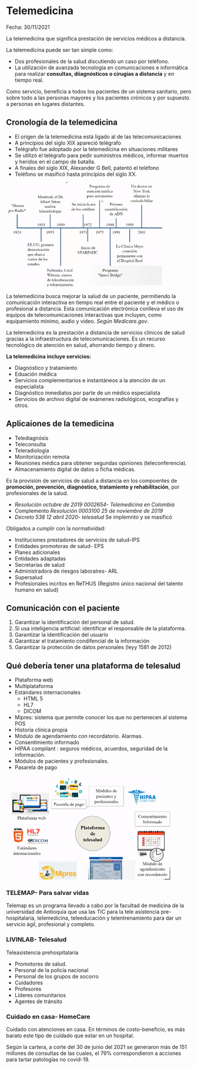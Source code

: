 # Telemedicina

Fecha: 30/11/2021

La telemedicina que significa prestación de servicios médicos a distancia. 

La telemedicina puede ser tan simple como:
* Dos profesionales de la salud discutiendo un caso por teléfono.
* La utilización de avanzada tecnología en comunicaciones e informática para realizar **consultas, diiagnósticos o cirugías a distancia** y en tiempo real. 

Como servicio, beneficia a todos los pacientes de un sistema sanitario, pero sobre todo a las personas mayores y los pacientes crónicos y por supuesto a personas en lugares distantes. 

## Cronología de la telemedicina 
* El origen de la telemedicina está ligado al de las telecomunicaciones
* A principios del siglo XIX apareció telégrafo
* Telégrafo fue adoptado por la telemedicina en situaciones militares
* Se utilizó el telégrafo para pedir suministros médicos, informar muertos y heridos en el campo de batalla. 
* A finales del siglo XIX, Alexander G Bell, patentó el teléfono 
* Teléfono se masificó hasta principios del siglo XX.

<img src="images/0fafb9e50b9614272ffac2e3922e5d5b2d086ec67ee7f1120dfde2b02b515149.png">   

La telemedicina busca mejorar la salud de un paciente, permitiendo la comunicación interactiva en tiempo real entre el paciente y el médico o profesional a distancia. Esta comunicación electrónica conlleva el uso de equipos de telecomunicaciones interactivas que incluyen, como equipamiento mínimo, audio y video. *Según Medicare.gov*. 

La telemedicina es la prestación a distancia de servicios clínicos de salud gracias a la infraestructura de telecomunicaciones. Es un recurso tecnológico de atención en salud, ahorrando tiempo y dinero. 

**La telemedicina incluye servicios:**
* Diagnóstico y tratamiento
* Eduación médica
* Servicios complementarios e instantáneos a la atención de un especialista
* Diagnóstico inmediatos por parte de un médico especialista
* Servicios de archivo digital de exámenes radiológicos, ecografías y otros. 

## Aplicaiones de la temedicina
* Telediagnósis
* Teleconsulta
* Teleradiología 
* Monitorización remota
* Reuniones médica para obtener segundas opiniones (teleconferencia).
* Almacenamiento digital de datos o ficha médicas. 

Es la provisión de servicios de salud a distancia en los compoentes de **promoción, prevención, diagnóstico, tratamiento y rehabilitación**, por profesionales de la salud. 

- *Resolución octubre de 2019 0002654- Telemedicina en Colombia*
- Complemento *Resolución 0003100 25 de noviembre de 2019*
- *Decreto 538 12 abril 2020- telesalud* Se implemnto y se masificó

Obligados a cumplir con la normatividad:
* Instituciones prestadores de servicios de salud-IPS
* Entidades promotoras de salud- EPS
* Planes adicionales
* Entidades adaptadas
* Secretarías de salud
* Administradora de riesgos laboralres- ARL
* Supersalud
* Profesionales incritos en ReTHUS (Registro único nacional del talento humano en salud)

## Comunicación con el paciente 
1. Garantizar la identificación del personal de salud.
2. Si usa inteligencia artificial: identificar el responsable de la plataforma.
3. Garantizar la identificación del usuario
4. Garantizar el tratamiento condifencial de la información 
5. Garantizar la protección de datos personales (leyy 1581 de 2012)

## Qué debería tener una plataforma de telesalud
* Plataforma web 
* Multiplataforma 
* Estándares internacionales 
    - HTML 5
    - HL7
    - DICOM
* Mipres: sistema que permite conocer los que no pertenecen al sistema POS 
* Historia clínica propia
* Módulo de agendamiento con recordatorio. Alarmas. 
* Consentimiento informado
* HIPAA compliant : seguros médicos, acuerdos, seguridad de la información.
*  Módulos de pacientes y profesionales.
* Pasarela de pago

<img src= "images/3a64914f4522296840514e3d0ca606fe7aaf846ecc835b6f9645ee34b3478bca.png"> 

### TELEMAP- Para salvar vidas
Telemap es un programa llevado a cabo por la facultad de medicina de la universidad de Antioquia que usa las TIC para la tele asistencia pre-hospitalaria, telemedicina, teleeducación y telentrenamiento para dar un servicio ágil, profesional y completo. 

### LIVINLAB- Telesalud
Teleasistencia prehospitalaria 
* Promotores de salud.
* Personal de la policía nacional
* Personal de los grupos de socorro
* Cuidadores
* Profesores
* Líderes comunitarios
* Agentes de tránsito

### Cuidado en casa- HomeCare
Cuidado con atenciones en casa. En términos de costo-beneficio, es más barato este tipo de cuidado que estar en un hospital. 

Según la cartera, a corte del 30 de junio del 2021 se generaron más de 151 millones de consultas de las cuales, el 79% correspondieron a acciones para tartar patologías no covid-19. 


